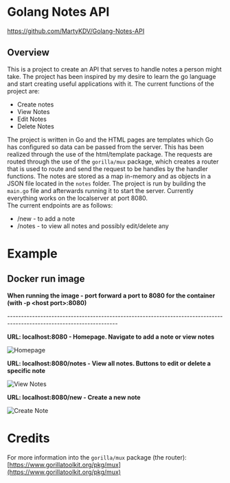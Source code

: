 ﻿Golang Notes API
==============
https://github.com/MartyKDV/Golang-Notes-API  

Overview
------------
This is a project to create an API that serves to handle notes a person might take. The project has been inspired by my desire to learn the go language and start creating useful applications with it. The current functions of the project are:

* Create notes
* View Notes
* Edit Notes
* Delete Notes

The project is written in Go and the HTML pages are templates which Go has configured so data can be passed from the server. This has been realized through the use of the html/template package. The requests are routed through the use of the `gorilla/mux` package, which creates a router that is used to route and send the request to be handles by the handler functions. The notes are stored as a map in-memory and as objects in a JSON file located in the `notes` folder. The project is run by building the `main.go` file and afterwards running it to start the server. Currently everything works on the localserver at port 8080.  
The current endpoints are as follows:
* /new - to add a note
* /notes - to view all notes and possibly edit/delete any

Example
=======

Docker run image
----------------

**When running the image - port forward a port to 8080 for the container (with -p \<host port\>:8080)**  

\----------------------------------------------------------------------------------------------------------------------

**URL: localhost:8080 - Homepage. Navigate to add a note or view notes**

![Homepage](https://i.ibb.co/6P78KdX/homepage.png)
 
 **URL: localhost:8080/notes - View all notes. Buttons to edit or delete a specific note**
 
 ![View Notes](https://i.ibb.co/JCVhBYP/notes.png)

**URL: localhost:8080/new - Create a new note**

![Create Note](https://i.ibb.co/yRw6sZD/new-note.png)

Credits
======
For more information into the `gorilla/mux` package (the router): 
[https://www.gorillatoolkit.org/pkg/mux](https://www.gorillatoolkit.org/pkg/mux) 

